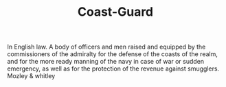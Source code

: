 ---
title: Coast-Guard
letter: C
permalink: "/definitions/bld-coast-guard.html"
body: In English law. A body of officers and men raised and equipped by the commissioners
  of the admiralty for the defense of the coasts of the realm, and for the more ready
  manning of the navy in case of war or sudden emergency, as well as for the protection
  of the revenue against smugglers. Mozley & whitley
published_at: '2018-07-07'
source: Black's Law Dictionary 2nd Ed (1910)
layout: post
---